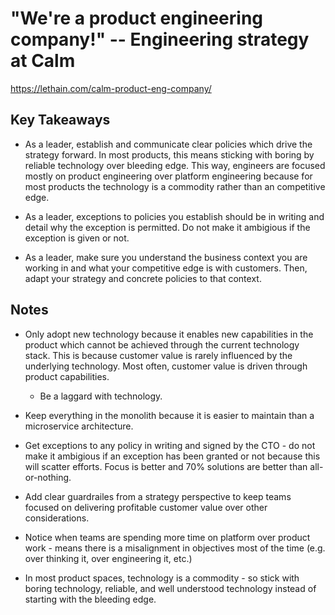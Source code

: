 # "We're a product engineering company!" -- Engineering strategy at Calm

<https://lethain.com/calm-product-eng-company/>

## Key Takeaways

* As a leader, establish and communicate clear policies which drive the strategy forward. In most products, this means sticking with boring by reliable technology over bleeding edge. This way, engineers are focused mostly on product engineering over platform engineering because for most products the technology is a commodity rather than an competitive edge.

* As a leader, exceptions to policies you establish should be in writing and detail why the exception is permitted. Do not make it ambigious if the exception is given or not.

* As a leader, make sure you understand the business context you are working in and what your competitive edge is with customers. Then, adapt your strategy and concrete policies to that context.

## Notes

* Only adopt new technology because it enables new capabilities in the product which cannot be achieved through the current technology stack. This is because customer value is rarely influenced by the underlying technology. Most often, customer value is driven through product capabilities.
  * Be a laggard with technology.

* Keep everything in the monolith because it is easier to maintain than a microservice architecture.

* Get exceptions to any policy in writing and signed by the CTO - do not make it ambigious if an exception has been granted or not because this will scatter efforts. Focus is better and 70% solutions are better than all-or-nothing.

* Add clear guardrailes from a strategy perspective to keep teams focused on delivering profitable customer value over other considerations.

* Notice when teams are spending more time on platform over product work - means there is a misalignment in objectives most of the time (e.g. over thinking it, over engineering it, etc.)

* In most product spaces, technology is a commodity - so stick with boring technology, reliable, and well understood technology instead of starting with the bleeding edge.
